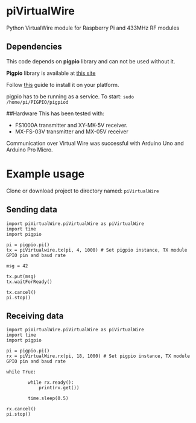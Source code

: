 # piVirtualWire
Python VirtualWire module for Raspberry Pi and 433MHz RF modules

## Dependencies

This code depends on **pigpio** library and can not be used without it.

**Pigpio** library is available at [this site](http://abyz.co.uk/rpi/pigpio/)

Follow [this](http://abyz.co.uk/rpi/pigpio/download.html) guide to install it on your platform.

pigpio has to be running as a service. To start:
`sudo /home/pi/PIGPIO/pigpiod`

##Hardware
This has been tested with:
* FS1000A transmitter and XY-MK-5V receiver.
* MX-FS-03V transmitter and MX-05V receiver

Communication over Virtual Wire was successful with Arduino Uno and Arduino Pro Micro.

# Example usage

Clone or download project to directory named:  `piVirtualWire`

## Sending data

```
import piVirtualWire.piVirtualWire as piVirtualWire
import time
import pigpio

pi = pigpio.pi()
tx = piVirtualwire.tx(pi, 4, 1000) # Set pigpio instance, TX module GPIO pin and baud rate

msg = 42

tx.put(msg)
tx.waitForReady()

tx.cancel()
pi.stop()
```

## Receiving data

```
import piVirtualWire.piVirtualWire as piVirtualWire
import time
import pigpio

pi = pigpio.pi()
rx = piVirtualWire.rx(pi, 18, 1000) # Set pigpio instance, TX module GPIO pin and baud rate

while True:

		while rx.ready():
			print(rx.get())

		time.sleep(0.5)

rx.cancel()
pi.stop()
```
